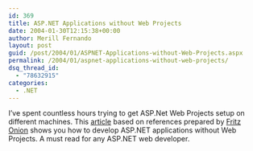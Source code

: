 ```yaml
---
id: 369
title: ASP.NET Applications without Web Projects
date: 2004-01-30T12:15:38+00:00
author: Merill Fernando
layout: post
guid: /post/2004/01/ASPNET-Applications-without-Web-Projects.aspx
permalink: /2004/01/aspnet-applications-without-web-projects/
dsq_thread_id:
  - "78632915"
categories:
  - .NET
---
```

<body xmlns="http://www.w3.org/1999/xhtml">
    <div class="Section1">
        <p class="MsoNormal">
            I&rsquo;ve spent countless hours trying to get ASP.Net Web Projects setup on different
            machines. This <a href="http://staff.develop.com/onion/Samples/aspdotnet_without_web_projects.htm">article</a> based
            on references prepared by <a href="http://staff.develop.com/onion/">Fritz Onion</a> shows
            you how to develop ASP.NET applications without Web Projects. A must read for any
            ASP.NET web developer.
        </p>
    </div>
</body>